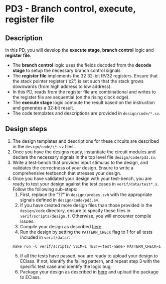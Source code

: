 # PD3 - Branch control, execute, register file 

## Description

In this PD, you will develop the **execute stage**, **branch control** logic and **register file**.
- The **branch control** logic uses the fields decoded from the **decode stage** to setup the necessary branch control signals
- The **register file** implements the 32 32-bit RV32 registers. Ensure that the stack pointer register ('x2') is set such that the stack grows downwards (from high address to low address). 
- In this PD, reads from the register file are combinational and writes to the register file are sequential (on the rising clock edge).
- The **execute stage** logic compute the result based on the instruction and generates a 32-bit result.
- The code templates and descriptions are provided in `design/code/*.sv`.

## Design steps

1. The design templates and descriptions for these circuits are described in the `design/code/\*.sv` files. 
2. Once you have the designs ready, instantiate the circuit modules and declare the necessary signals in the top level file `design/code/pd3.sv`.
3. Write a test-bench that provides input stimulus to the design, and validates the correctness of your design. Ensure to write a comprehensive testbench that stresses your design.
4. Once you have validated your design with your test-bench, you are ready to test your design against the test cases in `verif/data/test*.x`. Follow the following sub-steps:
    1. First, replace the "??" in `design/probes.svh` with the appropriate signals defined in `design/code/pd3.sv`.
    2. If you have created more design files than those provided in the `design/code` directory, ensure to specify these files in `verif/scripts/design.f`. Otherwise, you will encounter compile issues.
    3. Compile your design as described [here](../../../README.md)
    4. Run the design by setting the `PATTERN_CHECK` flag to 1 for all tests included in `verif/data/`: 
    ```
    make run -C verif/scripts/ VSIM=1 TEST=<test-name> PATTERN_CHECK=1
    ```
    5. If all the tests have passed, you are ready to upload your design to EClass. If not, identify the failing pattern, and repeat step 3 with the specific test case and identify the logic bug.
    6. Package your design as described in [here](../../../README.md) and upload the package to EClass.
